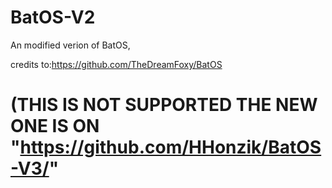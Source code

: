 # BatOS-V2
An modified verion of BatOS,
 
credits to:https://github.com/TheDreamFoxy/BatOS
# (THIS IS NOT SUPPORTED THE NEW ONE IS ON "https://github.com/HHonzik/BatOS-V3/"
